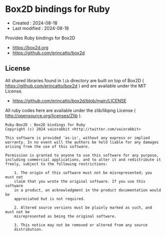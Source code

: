<!-- -*- mode:markdown; coding:utf-8; -*- -->

# Box2D bindings for Ruby #

*   Created : 2024-08-18
*   Last modified : 2024-08-18

Provides Ruby bindings for Box2D
*   https://box2d.org
*   https://github.com/erincatto/box2d

## License ##

All shared libraries found in `lib` directory are built on top of Box2D ( https://github.com/erincatto/box2d ) and are available under the MIT License.
*   https://github.com/erincatto/box2d/blob/main/LICENSE

All ruby codes here are available under the zlib/libpng License ( http://opensource.org/licenses/Zlib ).

```
Ruby-Box2D : Box2D bindings for Ruby
Copyright (c) 2024 vaiorabbit <http://twitter.com/vaiorabbit>

This software is provided 'as-is', without any express or implied
warranty. In no event will the authors be held liable for any damages
arising from the use of this software.

Permission is granted to anyone to use this software for any purpose,
including commercial applications, and to alter it and redistribute it
freely, subject to the following restrictions:

    1. The origin of this software must not be misrepresented; you must not
    claim that you wrote the original software. If you use this software
    in a product, an acknowledgment in the product documentation would be
    appreciated but is not required.

    2. Altered source versions must be plainly marked as such, and must not be
    misrepresented as being the original software.

    3. This notice may not be removed or altered from any source
    distribution.
```

